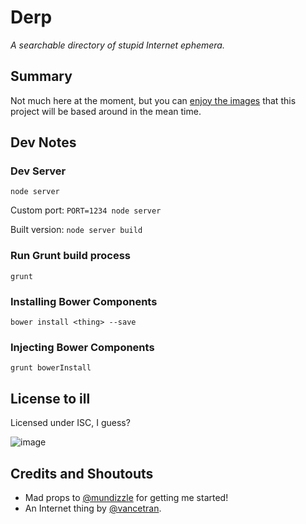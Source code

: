 # Derp
*A searchable directory of stupid Internet ephemera.*

## Summary
Not much here at the moment, but you can [enjoy the images](http://vancetran.com/derp/) that this project will be based around in the mean time.

## Dev Notes

### Dev Server
`node server`

Custom port:
`PORT=1234 node server`

Built version:
`node server build`

### Run Grunt build process
`grunt`

### Installing Bower Components
`bower install <thing> --save`

### Injecting Bower Components
`grunt bowerInstall`

## License to ill
Licensed under ISC, I guess?

![image](http://vancetran.com/derp/curb-ehh.gif)

## Credits and Shoutouts
* Mad props to [@mundizzle](http://twitter.com/mundizzle) for getting me started!
* An Internet thing by [@vancetran](http://twitter.com/vancetran).
